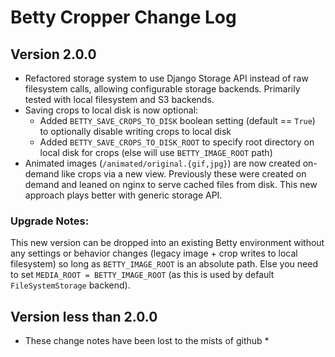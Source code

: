 # Betty Cropper Change Log

## Version 2.0.0

- Refactored storage system to use Django Storage API instead of raw filesystem calls, allowing configurable storage backends. Primarily tested with local filesystem and S3 backends.
- Saving crops to local disk is now optional:
    - Added `BETTY_SAVE_CROPS_TO_DISK` boolean setting (default == `True`) to optionally disable writing crops to local disk
    - Added `BETTY_SAVE_CROPS_TO_DISK_ROOT` to specify root directory on local disk for crops (else will use `BETTY_IMAGE_ROOT` path)
- Animated images (`/animated/original.{gif,jpg}`) are now created on-demand like crops via a new view. Previously these were created on demand and leaned on nginx to serve cached files from disk. This new approach plays better with generic storage API.

### Upgrade Notes:

This new version can be dropped into an existing Betty environment without any settings or behavior changes (legacy image + crop writes to local filesystem) so long as `BETTY_IMAGE_ROOT` is an absolute path. Else you need to set `MEDIA_ROOT = BETTY_IMAGE_ROOT` (as this is used by default `FileSystemStorage` backend).

## Version less than 2.0.0

* These change notes have been lost to the mists of github *
